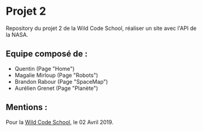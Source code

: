 # Projet 2
Repository du projet 2 de la Wild Code School, réaliser un site avec l'API de la NASA.
## Equipe composé de :
* Quentin (Page "Home")
* Magalie Mirloup (Page "Robots")
* Brandon Rabour (Page "SpaceMap")
* Aurélien Grenet (Page "Planète")
## Mentions :
Pour la [Wild Code School](www.wildcodeschool.fr), le 02 Avril 2019.
